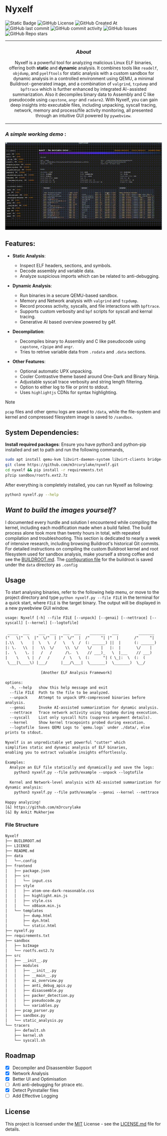
# Nyxelf
  
![Static Badge](https://img.shields.io/badge/made_by-m3rcurylake-orange?style=for-the-badge) ![GitHub License](https://img.shields.io/github/license/m3rcurylake/nyxelf?style=for-the-badge) ![GitHub Created At](https://img.shields.io/github/created-at/m3rcurylake/nyxelf?style=for-the-badge) ![GitHub last commit](https://img.shields.io/github/last-commit/m3rcurylake/nyxelf?style=for-the-badge) ![GitHub commit activity](https://img.shields.io/github/commit-activity/t/m3rcurylake/nyxelf?style=for-the-badge) ![GitHub Issues](https://img.shields.io/github/issues/M3rcurylake/nyxelf?style=for-the-badge)  ![GitHub Repo stars](https://img.shields.io/github/stars/M3rcurylake/nyxelf)

<table>
<tr>
<td>
<div align='center'>
  
### _About_
  
Nyxelf is a powerful tool for analyzing malicious Linux ELF binaries, offering both **static** and **dynamic** analysis. It combines tools like `readelf`, `objdump`, and `pyelftools` for static analysis with a custom sandbox for dynamic analysis in a controlled environment using QEMU, a minimal Buildroot-generated image,  and a combination of `valgrind`, `tcpdump` and `bpftrace` which is further enhanced by integrated AI-assisted summarization. Also it decompiles binary data to Assembly and C like pseudocode using `capstone`, `angr` and `radare2`. With Nyxelf, you can gain deep insights into executable files, including unpacking, syscall tracing, network, memory and process/file activity monitoring, all presented through an intuitive GUI powered by `pywebview`. 

</div>
</table>
</tr>
</td> 


### _A simple working demo_ :

![Usage](https://github.com/M3rcuryLake/Nyxelf/blob/main/nyxelf-demo.gif)

## Features:

- **Static Analysis**:
  - Inspect ELF headers, sections, and symbols.
  - Decode assembly and variable data.
  - Analyze suspicious imports which can be related to anti-debugging.
  
- **Dynamic Analysis**:
  - Run binaries in a secure QEMU-based sandbox.
  - Memory and Network analysis with `valgrind` and `tcpdump`.
  - Record process activity, syscalls, and file interactions with `bpftrace`.
  - Supports custom verbosity and `bpf` scripts for syscall and kernal tracing.
  - Generative AI based overview powered by g4f.
 
- **Decompilation**:
  - Decompiles binary to Assembly and C like pseudocode using `capstone`, `r2pipe` and `angr`.
  - Tries to retrive variable data from `.rodata` and `.data` sections.

- **Other Features**:
  -  Optional automatic UPX unpacking.
  - Cooler Contrastive theme based around One-Dark and Binary Ninja.
  - Adjustable syscall trace verbosity and string length filtering.
  - Option to either log to file or print to stdout.
  - Uses `highlightjs`  CDNs for syntax highlighting.


> [!NOTE]
> `pcap` files and other qemu logs are saved to `/data`, while the file-system and kernel and compressed filesystem image is saved to `/sandbox`.  


## System Dependencies:

**Install required packages**: Ensure you have python3 and python-pip installed and set to path and run the following commands, 

```bash
sudo apt install qemu-kvm libvirt-daemon-system libvirt-clients bridge-utils virt-manager e2tools p7zip -y
git clone https://github.com/m3rcurylake/nyxelf.git
cd nyxelf && pip install -r requirements.txt
p7zip sandbox/rootfs.ext2.7z
```
After everything is completely installed, you can run Nyxelf as following:

```bash
python3 nyxelf.py --help
```

## *Want to build the images yourself?*
I documented every hurdle and solution I encountered while compiling the kernel, including each modification made when a build failed. The build process alone took more than twenty hours in total, with repeated compilation and troubleshooting. This section is dedicated to nearly a week of intensive research, including browsing Buildroot's historical Git commits. For detailed instructions on compiling the custom Buildroot kernel and root filesystem used for sandbox analysis, make yourself a strong coffee and see the [BUILDROOT.md](https://github.com/M3rcuryLake/Nyxelf/blob/main/BUILDROOT.md).
The [configuration file](https://github.com/M3rcuryLake/Nyxelf/blob/main/data/.config) for the buildroot is saved under the `data` directory as `.config`


## Usage

To start analysing binaries, refer to the following help menu, or move to the project directory and type `python nyxelf.py --file FILE` in the terminal for a quick start, where `FILE` is the target binary. The output will be displayed in a new pywebview GUI window.

```
usage: Nyxelf [-h] --file FILE [--unpack] [--genai] [--nettrace] [--syscall] [--kernel] [--logtofile]

 _____  ___    ___  ___   ___  ___    _______   ___         _______
("   \|"  \  |"  \/"  | |"  \/"  |  /"     "| |"  |       /"     "|
|.\\   \    |  \   \  /   \   \  /  (: ______) ||  |      (: ______)
|: \.   \\  |   \\  \/     \\  \/    \/    |   |:  |       \/    |
|.  \    \. |   /   /      /\.  \    // ___)_   \  |___    // ___)
|    \    \ |  /   /      /  \   \  (:      "| ( \_|:  \  (:  (
 \___|\____\) |___/      |___/\___|  \_______)  \_______)  \__/

                [Another ELF Analysis Framework]

options:
  -h, --help   show this help message and exit
  --file FILE  Path to the file to be analyzed.
  --unpack     Attempt to unpack UPX-compressed binaries before analysis.
  --genai      Invoke AI-assisted summarization for dynamic analysis.
  --nettrace   Trace network activity using tcpdump during execution.
  --syscall    List only syscall hits (suppress argument details).
  --kernel     Show kernel tracepoints probed during execution.
  --logtofile  Saves QEMU Logs to `qemu.logs` under ./data/, else prints to stdout.

Nyxelf is an unpredictable yet powerful "cutter" which
simplifies static and dynamic analysis of ELF binaries,
enabling you to extract valuable insights effortlessly.

Examples:
  Analyze an ELF file statically and dynamically and save the logs:
    python3 nyxelf.py --file path/example --unpack --logtofile

  Kernel and Network-level analysis with AI-assisted summarization for dynamic analysis:
    python3 nyxelf.py --file path/example --genai --kernel --nettrace

Happy analyzing!
[&] https://github.com/m3rcurylake
[&] By Ankit Mukherjee
```


### File Structure
```
Nyxelf
├── BUILDROOT.md
├── LICENSE
├── README.md
├── data
│   └──.config
├── frontend
│   ├── package.json
│   ├── src
│   │   └── input.css
│   ├── style
│   │   ├── atom-one-dark-reasonable.css
│   │   ├── highlight.min.js
│   │   ├── style.css
│   │   └── x86asm.min.js
│   └── templates
│       ├── dump.html
│       ├── dyn.html
│       └── static.html
├── nyxelf.py
├── requirements.txt
├── sandbox
│   ├── bzImage
│   └── rootfs.ext2.7z
├── src
│   ├── __init__.py
│   ├── modules
│   │   ├── __init__.py
│   │   ├── __main__.py
│   │   ├── ai_overview.py
│   │   ├── anti_debug_apis.py
│   │   ├── disassemble.py
│   │   ├── packer_detection.py
│   │   ├── pseudocode.py
│   │   └── variables.py
│   ├── pcap_parser.py
│   ├── sandbox.py
│   └── static_analysis.py
└── tracers
    ├── default.sh
    ├── kernel.sh
    └── syscall.sh
```

## Roadmap

- [x] Decompiler and Disassembler Support
- [x] Network Analysis
- [x] Better UI and Optimisation
- [ ] Anti anti-debugging for ptrace etc.
- [x] Detect Pyinstaller files
- [ ] Add Effective Logging

## License
This project is licensed under the [MIT](https://choosealicense.com/licenses/mit/) License - see the [LICENSE.md](https://github.com/m3rcurylake/nyxelf/LICENSE.md) file for details.

